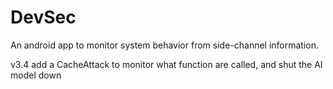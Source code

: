 # DevSec
An android app to monitor system behavior from side-channel information.

v3.4 add a CacheAttack to monitor what function are called, and shut the AI model down
